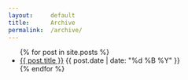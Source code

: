 ```yaml
---
layout:     default
title:      Archive
permalink:  /archive/
---
```


<div class="row">
    <div class="col-xs-12">
        <ul class="entries">
            {% for post in site.posts %}
                <li>
                    <span class="title"><a href="{{ post.url }}">{{ post.title }}</a></span>
                    <span class="date">{{ post.date | date: "%d %B %Y" }}</span>
                </li>
            {% endfor %}
        </ul>
    </div>
</div>